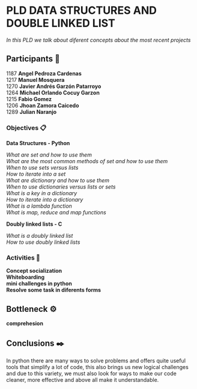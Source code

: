 # PLD DATA STRUCTURES AND DOUBLE LINKED LIST

_In this PLD we talk about diferent concepts about the most recent projects_

## Participants 🚀

1187 **Angel Pedroza Cardenas**  
1217 **Manuel Mosquera**  
1270 **Javier Andrés Garzón Patarroyo**  
1264 **Michael Orlando Cocuy Garzon**  
1215 **Fabio Gomez**  
1206 **Jhoan Zamora Caicedo**  
1289 **Julian Naranjo**  

### Objectives 📋

**Data Structures - Python**

_What are set and how to use them_  
_What are the most common methods of set and how to use them_  
_When to use sets versus lists_  
_How to iterate into a set_  
_What are dictionary and how to use them_  
_When to use dictionaries versus lists or sets_  
_What is a key in a dictionary_  
_How to iterate into a dictionary_  
_What is a lambda function_  
_What is map, reduce and map functions_  

**Doubly linked lists - C**

_What is a doubly linked list_  
_How to use doubly linked lists_  

### Activities 🔧

**Concept socialization**  
**Whiteboarding**  
**mini challenges in python**  
**Resolve some task in diferents forms**  


## Bottleneck ⚙️

**comprehesion**

## Conclusions ✒️


In python there are many ways to solve problems and offers quite useful tools
that simplify a lot of code, this also brings us new logical challenges and due
to this variety, we must also look for ways to make our code cleaner, more
effective and above all make it understandable.
